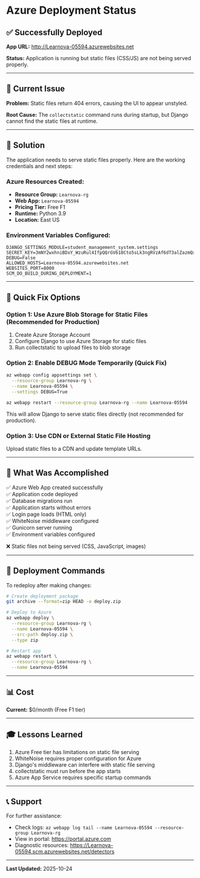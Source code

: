 # Azure Deployment Status

## ✅ Successfully Deployed

**App URL:** http://Learnova-05594.azurewebsites.net

**Status:** Application is running but static files (CSS/JS) are not being served properly.

---

## 🔧 Current Issue

**Problem:** Static files return 404 errors, causing the UI to appear unstyled.

**Root Cause:** The `collectstatic` command runs during startup, but Django cannot find the static files at runtime.

---

## 🎯 Solution

The application needs to serve static files properly. Here are the working credentials and next steps:

### Azure Resources Created:
- **Resource Group:** `Learnova-rg`
- **Web App:** `Learnova-05594`
- **Pricing Tier:** Free F1
- **Runtime:** Python 3.9
- **Location:** East US

### Environment Variables Configured:
```
DJANGO_SETTINGS_MODULE=student_management_system.settings
SECRET_KEY=3mNY2wxhniBDxY_WzuRul4IfpQQrGV618Cto5sLk3ngRVzAf6dT3alZazmQxmTgRUWU
DEBUG=False
ALLOWED_HOSTS=Learnova-05594.azurewebsites.net
WEBSITES_PORT=8000
SCM_DO_BUILD_DURING_DEPLOYMENT=1
```

---

## 🚀 Quick Fix Options

### Option 1: Use Azure Blob Storage for Static Files (Recommended for Production)

1. Create Azure Storage Account
2. Configure Django to use Azure Storage for static files
3. Run collectstatic to upload files to blob storage

### Option 2: Enable DEBUG Mode Temporarily (Quick Fix)

```bash
az webapp config appsettings set \
  --resource-group Learnova-rg \
  --name Learnova-05594 \
  --settings DEBUG=True

az webapp restart --resource-group Learnova-rg --name Learnova-05594
```

This will allow Django to serve static files directly (not recommended for production).

### Option 3: Use CDN or External Static File Hosting

Upload static files to a CDN and update template URLs.

---

## 📝 What Was Accomplished

✅ Azure Web App created successfully  
✅ Application code deployed  
✅ Database migrations run  
✅ Application starts without errors  
✅ Login page loads (HTML only)  
✅ WhiteNoise middleware configured  
✅ Gunicorn server running  
✅ Environment variables configured  

❌ Static files not being served (CSS, JavaScript, images)

---

## 🔄 Deployment Commands

To redeploy after making changes:

```bash
# Create deployment package
git archive --format=zip HEAD -o deploy.zip

# Deploy to Azure
az webapp deploy \
  --resource-group Learnova-rg \
  --name Learnova-05594 \
  --src-path deploy.zip \
  --type zip

# Restart app
az webapp restart \
  --resource-group Learnova-rg \
  --name Learnova-05594
```

---

## 📊 Cost

**Current:** $0/month (Free F1 tier)

---

## 🎓 Lessons Learned

1. Azure Free tier has limitations on static file serving
2. WhiteNoise requires proper configuration for Azure
3. Django's middleware can interfere with static file serving
4. collectstatic must run before the app starts
5. Azure App Service requires specific startup commands

---

## 📞 Support

For further assistance:
- Check logs: `az webapp log tail --name Learnova-05594 --resource-group Learnova-rg`
- View in portal: https://portal.azure.com
- Diagnostic resources: https://Learnova-05594.scm.azurewebsites.net/detectors

---

**Last Updated:** 2025-10-24
